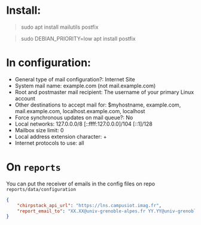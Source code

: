 # Install:
>sudo apt install mailutils postfix

>sudo DEBIAN_PRIORITY=low apt install postfix

# In configuration:
* General type of mail configuration?: Internet Site
* System mail name: example.com (not mail.example.com)
* Root and postmaster mail recipient: The username of your primary Linux account
* Other destinations to accept mail for: $myhostname, example.com, mail.example.com, localhost.example.com, localhost
* Force synchronous updates on mail queue?: No
* Local networks: 127.0.0.0/8 [::ffff:127.0.0.0]/104 [::1]/128
* Mailbox size limit: 0
* Local address extension character: +
* Internet protocols to use: all

# On `reports`

You can put the receiver of emails in the config files on repo `reports/data/configuration`

```json
{
    "chirpstack_api_url": "https://lns.campusiot.imag.fr",
    "report_email_to": "XX.XX@univ-grenoble-alpes.fr YY.YY@univ-grenoble-alpes.fr"
}
```